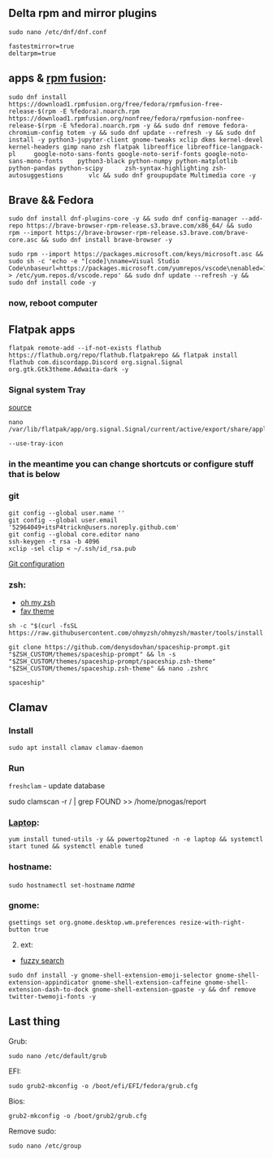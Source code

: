 ## Delta rpm and mirror plugins
` sudo nano /etc/dnf/dnf.conf `

```
fastestmirror=true
deltarpm=true
```

## apps & [rpm fusion](https://rpmfusion.org/Configuration):
```
sudo dnf install https://download1.rpmfusion.org/free/fedora/rpmfusion-free-release-$(rpm -E %fedora).noarch.rpm https://download1.rpmfusion.org/nonfree/fedora/rpmfusion-nonfree-release-$(rpm -E %fedora).noarch.rpm -y && sudo dnf remove fedora-chromium-config totem -y && sudo dnf update --refresh -y && sudo dnf install -y python3-jupyter-client gnome-tweaks xclip dkms kernel-devel kernel-headers gimp nano zsh flatpak libreoffice libreoffice-langpack-pl     google-noto-sans-fonts google-noto-serif-fonts google-noto-sans-mono-fonts    python3-black python-numpy python-matplotlib python-pandas python-scipy      zsh-syntax-highlighting zsh-autosuggestions       vlc && sudo dnf groupupdate Multimedia core -y
```

## Brave && Fedora
```
sudo dnf install dnf-plugins-core -y && sudo dnf config-manager --add-repo https://brave-browser-rpm-release.s3.brave.com/x86_64/ && sudo rpm --import https://brave-browser-rpm-release.s3.brave.com/brave-core.asc && sudo dnf install brave-browser -y

sudo rpm --import https://packages.microsoft.com/keys/microsoft.asc && sudo sh -c 'echo -e "[code]\nname=Visual Studio Code\nbaseurl=https://packages.microsoft.com/yumrepos/vscode\nenabled=1\ngpgcheck=1\ngpgkey=https://packages.microsoft.com/keys/microsoft.asc" > /etc/yum.repos.d/vscode.repo' && sudo dnf update --refresh -y && sudo dnf install code -y
```

### now, reboot computer

## Flatpak apps
```
flatpak remote-add --if-not-exists flathub https://flathub.org/repo/flathub.flatpakrepo && flatpak install flathub com.discordapp.Discord org.signal.Signal org.gtk.Gtk3theme.Adwaita-dark -y

```

### Signal system Tray

[source](https://github.com/flathub/org.signal.Signal/issues/116#issuecomment-589998170)
```
nano /var/lib/flatpak/app/org.signal.Signal/current/active/export/share/applications/org.signal.Signal.desktop
```
`--use-tray-icon`


### in the meantime you can change shortcuts or configure stuff that is below

### git
```
git config --global user.name ''
git config --global user.email '52964049+itsP4trickn@users.noreply.github.com'
git config --global core.editor nano
ssh-keygen -t rsa -b 4096
xclip -sel clip < ~/.ssh/id_rsa.pub
```
[Git configuration](https://git-scm.com/book/en/v2/Customizing-Git-Git-Configuration)

### zsh:
- [oh my zsh](https://github.com/ohmyzsh/ohmyzsh/#getting-started)
- [fav theme](https://github.com/denysdovhan/spaceship-prompt#oh-my-zsh)

```
sh -c "$(curl -fsSL https://raw.githubusercontent.com/ohmyzsh/ohmyzsh/master/tools/install.sh)" 

git clone https://github.com/denysdovhan/spaceship-prompt.git "$ZSH_CUSTOM/themes/spaceship-prompt" && ln -s "$ZSH_CUSTOM/themes/spaceship-prompt/spaceship.zsh-theme" "$ZSH_CUSTOM/themes/spaceship.zsh-theme" && nano .zshrc
```

 ```spaceship"```

## Clamav

### Install
```
sudo apt install clamav clamav-daemon
```
### Run

` freshclam ` - update database

sudo clamscan -r / | grep FOUND >> /home/pnogas/report

### [Laptop](https://access.redhat.com/documentation/en-us/red_hat_enterprise_linux/7/html/performance_tuning_guide/chap-red_hat_enterprise_linux-performance_tuning_guide-tuned#installation-and-usage):

```
yum install tuned-utils -y && powertop2tuned -n -e laptop && systemctl start tuned && systemctl enable tuned
```


### hostname:
```sudo hostnamectl set-hostname``` *name*

### gnome:

```
gsettings set org.gnome.desktop.wm.preferences resize-with-right-button true

```

2. ext:

- [fuzzy search](https://extensions.gnome.org/extension/3956/gnome-fuzzy-app-search/)

```
sudo dnf install -y gnome-shell-extension-emoji-selector gnome-shell-extension-appindicator gnome-shell-extension-caffeine gnome-shell-extension-dash-to-dock gnome-shell-extension-gpaste -y && dnf remove twitter-twemoji-fonts -y
```

## Last thing
Grub:
```
sudo nano /etc/default/grub

```
EFI:
```
sudo grub2-mkconfig -o /boot/efi/EFI/fedora/grub.cfg
```
Bios:
```
grub2-mkconfig -o /boot/grub2/grub.cfg
```
Remove sudo:
``` 
sudo nano /etc/group
```
